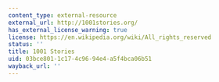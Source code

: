 ```yaml
---
content_type: external-resource
external_url: http://1001stories.org/
has_external_license_warning: true
license: https://en.wikipedia.org/wiki/All_rights_reserved
status: ''
title: 1001 Stories
uid: 03bce801-1c17-4c96-94e4-a5f4bca06b51
wayback_url: ''
---
```

